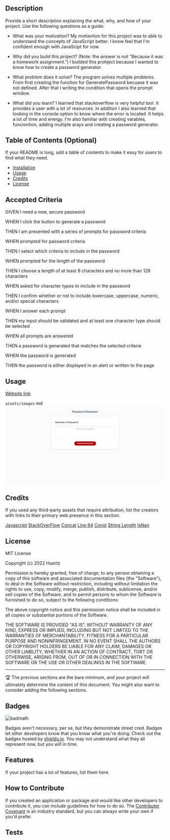 

# <Password Generator Starter Code>

## Description

Provide a short description explaining the what, why, and how of your project. Use the following questions as a guide:

- What was your motivation? 
My motiavtion for this project was to able to understand the concepts of JavaScript better. I know feel that I'm confident enough with JavaScipt for now.

- Why did you build this project? (Note: the answer is not "Because it was a homework assignment.")
I builded this prohject because I wanted to know how to create a password generator. 

- What problem does it solve?
The program solves multiple problems. From first creating the function for GeneratePassword becuase it was not defined. After that 
I writing the condition that opens the prompt window. 

- What did you learn?
I learned that stackoverflow is very helpful tool. It provides a user with a lot of resources. In addition I also learned that looking in the console option to know where the error is located. It helps a lot of time and energy. I'm also familiar with creating varables, funciontion, adding multiple arays and creating a password generator. 

## Table of Contents (Optional)

If your README is long, add a table of contents to make it easy for users to find what they need.

- [Installation](#installation)
- [Usage](#usage)
- [Credits](#credits)
- [License](#license)

## Accepted Criteria 
GIVEN I need a new, secure password

WHEN I click the button to generate a password

THEN I am presented with a series of prompts for password criteria

WHEN prompted for password criteria

THEN I select which criteria to include in the password

WHEN prompted for the length of the password

THEN I choose a length of at least 8 characters and no more than 128 characters

WHEN asked for character types to include in the password

THEN I confirm whether or not to include lowercase, uppercase, numeric, and/or special characters

WHEN I answer each prompt

THEN my input should be validated and at least one character type should be selected

WHEN all prompts are answered

THEN a password is generated that matches the selected criteria

WHEN the password is generated

THEN the password is either displayed in an alert or written to the page

## Usage

  [Website link](https://huertz.github.io/Module-Challenge-3/)

  `assets/images`
   md ![alt text](./docs/Password-Generator.png)

## Credits

If you used any third-party assets that require attribution, list the creators with links to their primary web presence in this section.

[Javascript](https://developer.mozilla.org/en-US/docs/Web/JavaScript)
[StackOverFlow](https://stackoverflow.com/?newreg=3845aed72a0448139a31fd9a28a336ae)
[Concat](https://developer.mozilla.org/en-US/docs/Web/JavaScript/Reference/Global_Objects/Array/concat)
[Line 64](https://stackoverflow.com/questions/45828805/generate-string-characters-in-javascript)
[Const](https://www.w3schools.com/Js/js_const.asp)
[String Length](https://developer.mozilla.org/en-US/docs/Web/JavaScript/Reference/Global_Objects/String/length)
[IsNan](https://developer.mozilla.org/en-US/docs/Web/JavaScript/Reference/Global_Objects/isNaN)


## License

MIT License

Copyright (c) 2022 Huertz

Permission is hereby granted, free of charge, to any person obtaining a copy
of this software and associated documentation files (the "Software"), to deal
in the Software without restriction, including without limitation the rights
to use, copy, modify, merge, publish, distribute, sublicense, and/or sell
copies of the Software, and to permit persons to whom the Software is
furnished to do so, subject to the following conditions:

The above copyright notice and this permission notice shall be included in all
copies or substantial portions of the Software.

THE SOFTWARE IS PROVIDED "AS IS", WITHOUT WARRANTY OF ANY KIND, EXPRESS OR
IMPLIED, INCLUDING BUT NOT LIMITED TO THE WARRANTIES OF MERCHANTABILITY,
FITNESS FOR A PARTICULAR PURPOSE AND NONINFRINGEMENT. IN NO EVENT SHALL THE
AUTHORS OR COPYRIGHT HOLDERS BE LIABLE FOR ANY CLAIM, DAMAGES OR OTHER
LIABILITY, WHETHER IN AN ACTION OF CONTRACT, TORT OR OTHERWISE, ARISING FROM,
OUT OF OR IN CONNECTION WITH THE SOFTWARE OR THE USE OR OTHER DEALINGS IN THE
SOFTWARE.

---

🏆 The previous sections are the bare minimum, and your project will ultimately determine the content of this document. You might also want to consider adding the following sections.

## Badges

![badmath](https://img.shields.io/github/languages/top/lernantino/badmath)

Badges aren't necessary, per se, but they demonstrate street cred. Badges let other developers know that you know what you're doing. Check out the badges hosted by [shields.io](https://shields.io/). You may not understand what they all represent now, but you will in time.

## Features

If your project has a lot of features, list them here.

## How to Contribute

If you created an application or package and would like other developers to contribute it, you can include guidelines for how to do so. The [Contributor Covenant](https://www.contributor-covenant.org/) is an industry standard, but you can always write your own if you'd prefer.

## Tests
